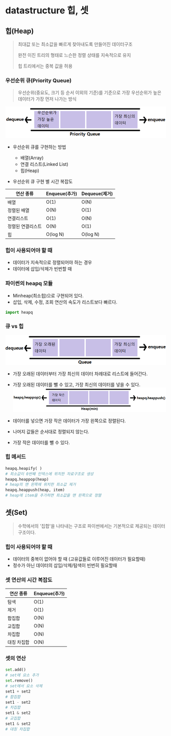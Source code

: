 # datastructure 힙, 셋
## 힙(Heap)
> 최대값 또는 최소값을 빠르게 찾아내도록 만들어진 데이터구조
>
> 완전 이진 트리의 형태로 느슨한 정렬 상태를 지속적으로 유지
>
> 힙 트리에서는 중복 값을 허용
### 우선순위 큐(Priority Queue)
> 우선순위(중요도, 크기 등 순서 이외의 기준)를 기준으로 가장 우선순위가 높은 데이터가 가장 먼저 나가는 방식

![PQ](datastructure_heap_set.assets/PQ.PNG)

- 우선순위 큐를 구현하는 방법
  - 배열(Array)
  - 연결 리스트(Linked List)
  - 힙(Heap)

- 우선순위 큐 구현 별 시간 복잡도

|연산 종류|Enqueue(추가)|Dequeue(제거)|
|---|---|---|
|배열|O(1)|O(N)|
|정렬된 배열|O(N)|O(1)|
|연결리스트|O(1)|O(N)|
|정렬된 연결리스트|O(N)|O(1)|
|힙|O(log N)|O(log N)|

### 힙이 사용되어야 할 때
- 데이터가 지속적으로 정렬되어야 하는 경우
- 데이터에 삽입/삭제가 빈번할 때
### 파이썬의 heapq 모듈
- Minheap(최소힙)으로 구현되어 있다.
- 삽입, 삭제, 수정, 조회 연산의 속도가 리스트보다 빠르다.
```python
import heapq
```
### 큐 vs 힙
![queue](datastructure_stack_queue.assets/queue.PNG)

- 가장 오래된 데이터부터 가장 최신의 데이터 차례대로 리스트에 들어간다.
- 가장 오래된 데이터를 뺄 수 있고, 가장 최신의 데이터를 넣을 수 있다.
![heap](datastructure_heap_set.assets/heap.PNG)

- 데이터를 넣으면 가장 작은 데이터가 가장 왼쪽으로 정렬된다.
- 나머지 값들은 순서대로 정렬되지 않는다.
- 가장 작은 데이터를 뺄 수 있다.

### 힙 메서드
```python
heapq.heapify( )
# 최소값이 0번째 인덱스에 위치한 자료구조로 생성
heapq.heappop(heap)
# heap의 맨 왼쪽에 위치한 최소값 제거
heapq.heappush(heap, item)
# heap에 item을 추가하면 최소값을 맨 왼쪽으로 정렬
```

## 셋(Set)
> 수학에서의 '집합'을 나타내는 구조로 파이썬에서는 기본적으로 제공되는 데이터 구조이다.
### 힙이 사용되어야 할 때
- 데이터의 중복이 없어야 할 때 (고유값들로 이루어진 데이터가 필요할때)
- 정수가 아닌 데이터의 삽입/삭제/탐색이 빈번히 필요할때

### 셋 연산의 시간 복잡도

|연산 종류|Enqueue(추가)|
|---|---|
|탐색|O(1)|
|제거|O(1)|
|합집합|O(N)|
|교집합|O(N)|
|차집합|O(N)|
|대칭 차집합|O(N)|

### 셋의 연산
```python
set.add()
# set에 요소 추가
set.remove()
# set에서 요소 삭제
set1 + set2
# 합집합
set1 - set2
# 차집합
set1 & set2
# 교집합
set1 & set2
# 대칭 차집합
```